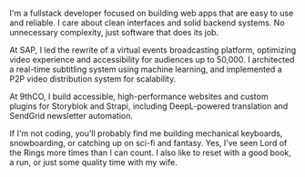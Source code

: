 I'm a fullstack developer focused on building web apps that are easy to use and reliable. I care about clean interfaces and solid backend systems. No unnecessary complexity, just software that does its job.

At SAP, I led the rewrite of a virtual events broadcasting platform, optimizing video experience and accessibility for audiences up to 50,000. I architected a real-time subtitling system using machine learning, and implemented a P2P video distribution system for scalability.

At 9thCO, I build accessible, high-performance websites and custom plugins for Storyblok and Strapi, including DeepL-powered translation and SendGrid newsletter automation.

If I'm not coding, you'll probably find me building mechanical keyboards, snowboarding, or catching up on sci-fi and fantasy. Yes, I've seen Lord of the Rings more times than I can count. I also like to reset with a good book, a run, or just some quality time with my wife.
